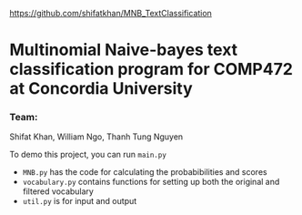 https://github.com/shifatkhan/MNB_TextClassification

# Multinomial Naive-bayes text classification program for COMP472 at Concordia University
### Team:
Shifat Khan, William Ngo, Thanh Tung Nguyen

To demo this project, you can run `main.py`

- `MNB.py` has the code for calculating the probabibilities and scores
- `vocabulary.py` contains functions for setting up both the original and filtered vocabulary
- `util.py` is for input and output
